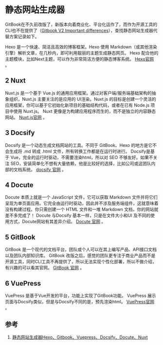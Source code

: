 # 静态网站生成器

GitBook在不久前改版了，新版本向着商业化、平台化运作了，而作为开源工具的CLI也不在提供了（[Gitbook V2 Important differences](https://docs.gitbook.com/v2-changes/important-differences)），查找静态网站生成器代替方案记录如下。



Hexo 是一个快速、简洁且高效的博客框架。Hexo 使用 Markdown（或其他渲染引擎）解析文章，在几秒内，即可利用靓丽的主题生成静态网页。
Hexo 配合他的主题模块，比如Next主题，可以作为非常简洁方便的静态博客系统。
[Hexo官网](https://hexo.io/zh-cn/docs/) 。

## 2 Nuxt

Nuxt.js 是一个基于 Vue.js 的通用应用框架。通过对客户端/服务端基础架构的抽象组织，Nuxt.js 主要关注的是应用的 UI渲染。Nuxt.js 的目标是创建一个灵活的应用框架，你可以基于它初始化新项目的基础结构代码，或者在已有 Node.js 项目中使用 Nuxt.js。
Nuxt 更像是为构建应用程序而生的，而不是独立的内容静态网站。
[Nuxt.js官网](https://zh.nuxtjs.org/guide) 。

## 3 Docsify

Docsify 是一个动态生成文档网站的工具。不同于 GitBook、Hexo 的地方是它不会生成将 .md 转成 .html 文件，所有转换工作都是在运行时进行。
Docsify是基于 Vue，完全的运行时驱动，不需要渲染html，所以对 SEO 不够友好。如果不关注 SEO，安装简单化不想有大量依赖，他是比较好的选择，比如公司或这团队内部的文档系统。
[docsify 官网](https://docsify.js.org/#/zh-cn/) 。

## 4 Docute

Docute 本质上就是一个 JavaScript 文件，它可以获取 Markdown 文件并将它们呈现为单页面应用。它完全由运行时驱动，因此并不涉及服务端组件，这就意味着没有构建过程。你只需创建一个 HTML 文件和一堆 Markdown 文档，你的网站就差不多完成了！
Docute 与Docsify 基本一样，只是在文件大小和UI 及不同的使用方式，Docute网站有其差异介绍。
[Docute 官网](https://docute.org/zh/) 。

## 5 GitBook

GitBook 是一个现代的文档平台，团队或个人可以在其上编写产品、API接口文档以及团队内部知识库。
GitBook 改版之后，感觉的团队更专注于商业产品而不是开源工具，同时CLI工具不再提供了，所以无法实现个性化部署，所以不做介绍，有兴趣的可以看其官网。
[GitBook 官网](https://docs.gitbook.com/) 。

## 6 VuePress

VuePress 是基于Vue开发的平台，功能上实现了GitBook功能。
VuePress 展示页面与Docsify类似，但是与Docsify不同的是，预先渲染html。
[VuePress官网](https://vuepress.vuejs.org/zh/) 。

## 参考

1. [静态网站生成器Hexo、Gitbook、Vuepress、Docsify、Docute、Nuxt](http://www.amdoing.com/static-site-generator-hexo-gitbook-vuepress-and-so-on/)